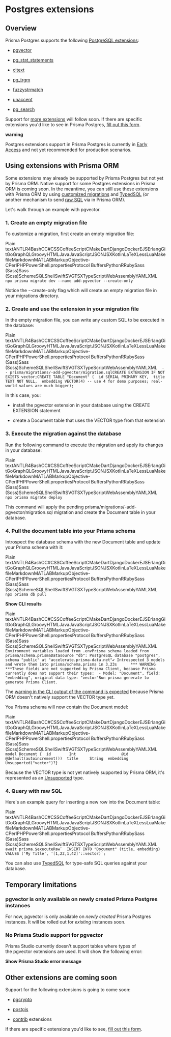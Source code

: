 Postgres extensions
===================

Overview
--------

Prisma Postgres supports the following [PostgreSQL extensions](https://www.postgresql.org/docs/current/sql-createextension.html):

*   [pgvector](https://github.com/pgvector/pgvector)
    
*   [pg\_stat\_statements](https://www.postgresql.org/docs/current/pgstatstatements.html)
    
*   [citext](https://www.postgresql.org/docs/current/citext.html)
    
*   [pg\_trgm](https://www.postgresql.org/docs/current/pgtrgm.html)
    
*   [fuzzystrmatch](https://www.postgresql.org/docs/current/fuzzystrmatch.html)
    
*   [unaccent](https://www.postgresql.org/docs/current/unaccent.html)
    
*   [pg\_search](https://pgxn.org/dist/pg_search)
    

Support for [more extensions](https://www.prisma.io/docs/postgres/database/postgres-extensions#other-extensions-are-coming-soon) will follow soon. If there are specific extensions you'd like to see in Prisma Postgres, [fill out this form](https://pris.ly/i-want-extensions).

**warning**

Postgres extensions support in Prisma Postgres is currently in [Early Access](https://www.prisma.io/docs/platform/maturity-levels#early-access) and not yet recommended for production scenarios.

Using extensions with Prisma ORM
--------------------------------

Some extensions may already be supported by Prisma Postgres but not yet by Prisma ORM. Native support for some Postgres extensions in Prisma ORM is coming soon. In the meantime, you can still use these extensions with Prisma ORM by using [customized migrations](https://www.prisma.io/docs/orm/prisma-migrate/workflows/customizing-migrations) and [TypedSQL](https://www.prisma.io/docs/orm/prisma-client/using-raw-sql/typedsql) (or another mechanism to send [raw SQL](https://www.prisma.io/docs/orm/prisma-client/using-raw-sql) via in Prisma ORM).

Let's walk through an example with pgvector.

### 1\. Create an empty migration file

To customize a migration, first create an empty migration file:

Plain textANTLR4BashCC#CSSCoffeeScriptCMakeDartDjangoDockerEJSErlangGitGoGraphQLGroovyHTMLJavaJavaScriptJSONJSXKotlinLaTeXLessLuaMakefileMarkdownMATLABMarkupObjective-CPerlPHPPowerShell.propertiesProtocol BuffersPythonRRubySass (Sass)Sass (Scss)SchemeSQLShellSwiftSVGTSXTypeScriptWebAssemblyYAMLXML`   npx prisma migrate dev --name add-pgvector --create-only   `

Notice the --create-only flag which will create an empty migration file in your migrations directory.

### 2\. Create and use the extension in your migration file

In the empty migration file, you can write any custom SQL to be executed in the database:

Plain textANTLR4BashCC#CSSCoffeeScriptCMakeDartDjangoDockerEJSErlangGitGoGraphQLGroovyHTMLJavaJavaScriptJSONJSXKotlinLaTeXLessLuaMakefileMarkdownMATLABMarkupObjective-CPerlPHPPowerShell.propertiesProtocol BuffersPythonRRubySass (Sass)Sass (Scss)SchemeSQLShellSwiftSVGTSXTypeScriptWebAssemblyYAMLXML`   -- prisma/migrations/-add-pgvector/migration.sqlCREATE EXTENSION IF NOT EXISTS vector;CREATE TABLE "Document" (  id SERIAL PRIMARY KEY,  title TEXT NOT NULL,  embedding VECTOR(4) -- use 4 for demo purposes; real-world values are much bigger);   `

In this case, you:

*   install the pgvector extension in your database using the CREATE EXTENSION statement
    
*   create a Document table that uses the VECTOR type from that extension
    

### 3\. Execute the migration against the database

Run the following command to execute the migration and apply its changes in your database:

Plain textANTLR4BashCC#CSSCoffeeScriptCMakeDartDjangoDockerEJSErlangGitGoGraphQLGroovyHTMLJavaJavaScriptJSONJSXKotlinLaTeXLessLuaMakefileMarkdownMATLABMarkupObjective-CPerlPHPPowerShell.propertiesProtocol BuffersPythonRRubySass (Sass)Sass (Scss)SchemeSQLShellSwiftSVGTSXTypeScriptWebAssemblyYAMLXML`   npx prisma migrate deploy   `

This command will apply the pending prisma/migrations/\-add-pgvector/migration.sql migration and create the Document table in your database.

### 4\. Pull the document table into your Prisma schema

Introspect the database schema with the new Document table and update your Prisma schema with it:

Plain textANTLR4BashCC#CSSCoffeeScriptCMakeDartDjangoDockerEJSErlangGitGoGraphQLGroovyHTMLJavaJavaScriptJSONJSXKotlinLaTeXLessLuaMakefileMarkdownMATLABMarkupObjective-CPerlPHPPowerShell.propertiesProtocol BuffersPythonRRubySass (Sass)Sass (Scss)SchemeSQLShellSwiftSVGTSXTypeScriptWebAssemblyYAMLXML`   npx prisma db pull   `

**Show CLI results**

Plain textANTLR4BashCC#CSSCoffeeScriptCMakeDartDjangoDockerEJSErlangGitGoGraphQLGroovyHTMLJavaJavaScriptJSONJSXKotlinLaTeXLessLuaMakefileMarkdownMATLABMarkupObjective-CPerlPHPPowerShell.propertiesProtocol BuffersPythonRRubySass (Sass)Sass (Scss)SchemeSQLShellSwiftSVGTSXTypeScriptWebAssemblyYAMLXML`   Environment variables loaded from .envPrisma schema loaded from prisma/schema.prismaDatasource "db": PostgreSQL database "postgres", schema "public" at "accelerate.prisma-data.net"✔ Introspected 3 models and wrote them into prisma/schema.prisma in 3.23s      *** WARNING ***These fields are not supported by Prisma Client, because Prisma currently does not support their types:  - Model: "Document", field: "embedding", original data type: "vector"Run prisma generate to generate Prisma Client.   `

The [warning in the CLI output of the command is expected](https://www.prisma.io/docs/orm/prisma-schema/introspection#introspection-warnings-for-unsupported-features) because Prisma ORM doesn't natively support the VECTOR type yet.

You Prisma schema will now contain the Document model:

Plain textANTLR4BashCC#CSSCoffeeScriptCMakeDartDjangoDockerEJSErlangGitGoGraphQLGroovyHTMLJavaJavaScriptJSONJSXKotlinLaTeXLessLuaMakefileMarkdownMATLABMarkupObjective-CPerlPHPPowerShell.propertiesProtocol BuffersPythonRRubySass (Sass)Sass (Scss)SchemeSQLShellSwiftSVGTSXTypeScriptWebAssemblyYAMLXML`   model Document {  id        Int                    @id @default(autoincrement())  title     String  embedding Unsupported("vector")?}   `

Because the VECTOR type is not yet natively supported by Prisma ORM, it's represented as an [Unsupported](https://www.prisma.io/docs/orm/prisma-schema/data-model/models#unsupported-types) type.

### 4\. Query with raw SQL

Here's an example query for inserting a new row into the Document table:

Plain textANTLR4BashCC#CSSCoffeeScriptCMakeDartDjangoDockerEJSErlangGitGoGraphQLGroovyHTMLJavaJavaScriptJSONJSXKotlinLaTeXLessLuaMakefileMarkdownMATLABMarkupObjective-CPerlPHPPowerShell.propertiesProtocol BuffersPythonRRubySass (Sass)Sass (Scss)SchemeSQLShellSwiftSVGTSXTypeScriptWebAssemblyYAMLXML``   await prisma.$executeRaw`  INSERT INTO "Document" (title, embedding)  VALUES ('My Title', '[1,22,1,42]'::vector)`;   ``

You can also use [TypedSQL](https://www.prisma.io/docs/orm/prisma-client/using-raw-sql/typedsql) for type-safe SQL queries against your database.

Temporary limitations
---------------------

### pgvector is only available on newly created Prisma Postgres instances

For now, pgvector is only available on _newly created_ Prisma Postgres instances. It will be rolled out for _existing_ instances soon.

### No Prisma Studio support for pgvector

Prisma Studio currently doesn't support tables where types of the pgvector extensions are used. It will show the following error:

**Show Prisma Studio error message**

Other extensions are coming soon
--------------------------------

Support for the following extensions is going to come soon:

*   [pgcrypto](https://www.postgresql.org/docs/current/pgcrypto.html)
    
*   [postgis](https://postgis.net/)
    
*   [contrib](https://www.postgresql.org/docs/current/contrib.html) extensions
    

If there are specific extensions you'd like to see, [fill out this form](https://pris.ly/i-want-extensions).
